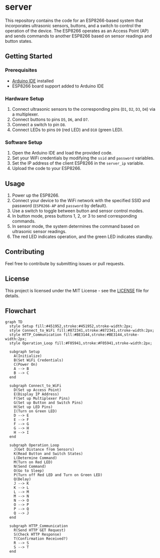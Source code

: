 # server

This repository contains the code for an ESP8266-based system that incorporates ultrasonic sensors, buttons, and a switch to control the operation of the device. The ESP8266 operates as an Access Point (AP) and sends commands to another ESP8266 based on sensor readings and button states.

## Getting Started

### Prerequisites

- [Arduino IDE](https://www.arduino.cc/en/software) installed
- ESP8266 board support added to Arduino IDE

### Hardware Setup

1. Connect ultrasonic sensors to the corresponding pins (`D1`, `D2`, `D3`, `D4`) via a multiplexer.
2. Connect buttons to pins `D5`, `D6`, and `D7`.
3. Connect a switch to pin `D8`.
4. Connect LEDs to pins `D9` (red LED) and `D10` (green LED).

### Software Setup

1. Open the Arduino IDE and load the provided code.
2. Set your WiFi credentials by modifying the `ssid` and `password` variables.
3. Set the IP address of the client ESP8266 in the `server_ip` variable.
4. Upload the code to your ESP8266.

## Usage

1. Power up the ESP8266.
2. Connect your device to the WiFi network with the specified SSID and password (`ESP8266-AP` and `password` by default).
3. Use a switch to toggle between button and sensor control modes.
4. In button mode, press buttons 1, 2, or 3 to send corresponding commands.
5. In sensor mode, the system determines the command based on ultrasonic sensor readings.
6. The red LED indicates operation, and the green LED indicates standby.

## Contributing

Feel free to contribute by submitting issues or pull requests.

## License

This project is licensed under the MIT License - see the [LICENSE](LICENSE) file for details.

## Flowchart

```mermaid
graph TD
  style Setup fill:#451952,stroke:#451952,stroke-width:2px;
  style Connect_to_WiFi fill:#872341,stroke:#872341,stroke-width:2px;
  style HTTP_Communication fill:#BE3144,stroke:#BE3144,stroke-width:2px;
  style Operation_Loop fill:#F05941,stroke:#F05941,stroke-width:2px;

  subgraph Setup
    A(Initialize)
    B(Set WiFi Credentials)
    C(Power On)
    A --> B
    B --> C
  end

  subgraph Connect_to_WiFi
    D(Set up Access Point)
    E(Display IP Address)
    F(Set up Multiplexer Pins)
    G(Set up Button and Switch Pins)
    H(Set up LED Pins)
    I(Turn on Green LED)
    D --> E
    E --> F
    F --> G
    G --> H
    H --> I
  end

  subgraph Operation_Loop
    J(Get Distance from Sensors)
    K(Read Button and Switch States)
    L(Determine Command)
    M(Turn on Red LED)
    N(Send Command)
    O(Go to Sleep)
    P(Turn off Red LED and Turn on Green LED)
    Q(Delay)
    J --> K
    K --> L
    L --> M
    M --> N
    N --> O
    O --> P
    P --> Q
    Q --> J
  end

  subgraph HTTP_Communication
    R(Send HTTP GET Request)
    S(Check HTTP Response)
    T(Confirmation Received?)
    R --> S
    S --> T
  end
```
